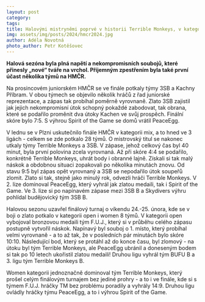 ```yaml
---
layout: post
category: 
tags:
title: Halovými mistryněmi poprvé v historii Terrible Monkeys, v kategorii open po 10 letech zazářil PeaceEgg
img: assets/img/posts/2024/hmcr2024.jpg
author: Adéla Novotná
photo_author: Petr Kotěšovec
---
```


**Halová sezóna byla plná napětí a nekompromisních soubojů, které přinesly „nové“ tváře na vrchol. Příjemným zpestřením byla také první účast několika týmů na HMČR.**

Na prosincovém juniorském HMČR se ve finále potkaly týmy 3SB a Kachny Příbram. V obou týmech se objevilo několik hráčů z řad juniorské reprezentace, a zápas tak probíhal poměrně vyrovnaně. Zlato 3SB zajistil jak jejich nekompromisní útok schopný pokaždé zabodovat, tak obrana, které se podařilo proměnit dva útoky Kachen ve svůj prospěch. Finální skóre bylo 7:5. S výhrou Spirit of the Game se domů vrátil PeaceEgg.

V lednu se v Plzni uskutečnilo finále HMČR v kategorii mix, a to hned ve 3 ligách - celkem se zde potkalo 28 týmů. O mistrovský titul se nakonec utkaly týmy Terrible Monkeys a 3SB. V zápase, jehož celkový čas byl 40 minut, byla první polovina zcela vyrovnaná. Až při skóre 4:4 se podařilo, konkrétně Terrible Monkeys, uhrát body i obranné lajně. Získali si tak malý náskok a obdobnou situaci zopakovali po několika minutách znovu. Od stavu 9:5 byl zápas opět vyrovnaný a 3SB se nepodařilo útok soupeřů zlomit. Zlato si tak, stejně jako minulý rok, odvezli hráči Terrible Monkeys. V 2. lize dominoval PeaceEgg, který vyhrál jak zlatou medaili, tak i Spirit of the Game. Ve 3. lize si po napínavém zápase mezi 3SB B a Skydivers výhru pohlídal budějovický tým 3SB B.

Halovou sezonu uzavřel finálový turnaj o víkendu 24.-25. února, kde se v boji o zlato potkalo v kategorii open i women 8 týmů. V kategorii open vybojoval bronzovou medaili tým F.U.J., který si v průběhu celého zápasu postupně vytvořil náskok. Napínavý byl souboj o 1. místo, který probíhal velmi vyrovnaně - a to až tak, že v posledních pár minutách bylo skóre 10:10. Následující bod, který se protáhl až do konce času, byl zlomový - na útoku byl tým Terrible Monkeys, ale PeaceEgg ubránil a doneseným bodem si tak po 10 letech ukořistil zlatou medaili! Druhou ligu vyhrál tým BUFU B a 3. ligu tým Terrible Monkeys B.

Women kategorii jednoznačně dominoval tým Terrible Monkeys, který prošel celým finálovým turnajem bez jediné prohry - a to i ve finále, kde si s týmem F.U.J. hráčky TM bez problému poradily a vyhrály 14:9. Druhou ligu ovládly hráčky týmu PeaceEgg, a to i výhrou Spirit of the Game.
